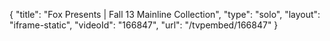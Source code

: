 {
    "title": "Fox Presents | Fall 13 Mainline Collection",
    "type": "solo",
    "layout": "iframe-static",
    "videoId": "166847",
    "url": "\/tvpembed\/166847"
}